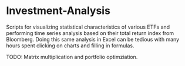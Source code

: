 # Investment-Analysis
Scripts for visualizing statistical characteristics of various ETFs and performing time series analysis based on their total return index from Bloomberg.
Doing this same analysis in Excel can be tedious with many hours spent clicking on charts and filling in formulas.

TODO:
Matrix multiplication and portfolio optimziation.
